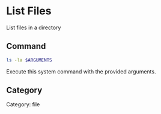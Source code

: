 # List Files

List files in a directory

## Command

```bash
ls -la $ARGUMENTS
```

Execute this system command with the provided arguments.

## Category

Category: file
